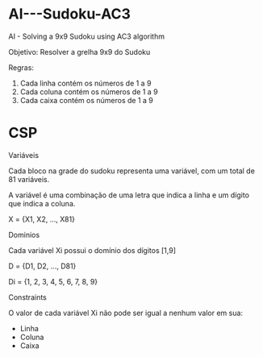 # AI---Sudoku-AC3
AI - Solving a 9x9 Sudoku using AC3 algorithm

Objetivo: Resolver a grelha 9x9 do Sudoku

Regras:
1. Cada linha contém os números de 1 a 9
2. Cada coluna contém os números de 1 a 9
3. Cada caixa contém os números de 1 a 9

# CSP
Variáveis

Cada bloco na grade do sudoku representa uma variável, com um total de 81 variáveis.

A variável é uma combinação de uma letra que indica a linha e um dígito que indica a coluna.

X = {X1, X2, ..., X81}

Dominios

Cada variável Xi possui o domínio dos dígitos [1,9]

D = {D1, D2, ..., D81}

Di = {1, 2, 3, 4, 5, 6, 7, 8, 9}

Constraints

O valor de cada variável Xi não pode ser igual a nenhum valor em sua:

- Linha
- Coluna
- Caixa
